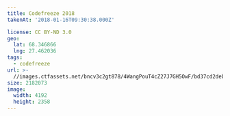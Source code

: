 ```yaml
---
title: Codefreeze 2018
takenAt: '2018-01-16T09:30:38.000Z'

license: CC BY-ND 3.0
geo:
  lat: 68.346866
  lng: 27.462036
tags:
  - codefreeze
url: >-
  //images.ctfassets.net/bncv3c2gt878/4WangPouT4cZ27J7GH5OwF/bd37cd2deb91950ac572705d2e6079c7/codefreeze-2018_39770013892_o
size: 2182073
image:
  width: 4192
  height: 2358
---
```

